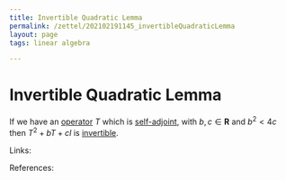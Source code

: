 ```yaml
---
title: Invertible Quadratic Lemma
permalink: /zettel/202102191145_invertibleQuadraticLemma
layout: page
tags: linear algebra

---
```

# Invertible Quadratic Lemma

If we have an [operator](202102082104_operatorDefinition) $T$ which is [self-adjoint](202102162040_selfAdjointOperator),
with $b, c \in \mathbf{R}$ and $b^2 < 4c$ then $T^2 + bT +c I$ is [invertible](202102081851_invertibleMap).

Links: 

References: 

